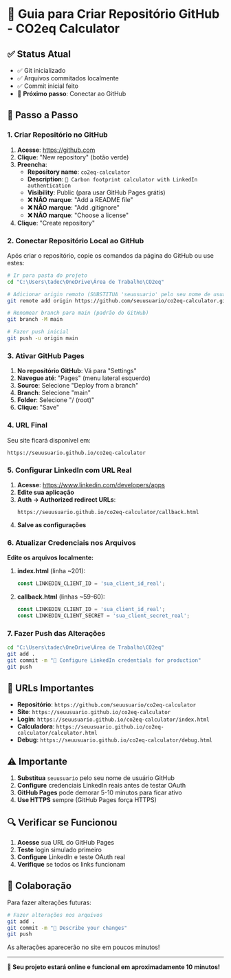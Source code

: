 # 🚀 Guia para Criar Repositório GitHub - CO2eq Calculator

## ✅ Status Atual
- ✅ Git inicializado
- ✅ Arquivos commitados localmente  
- ✅ Commit inicial feito
- 🔄 **Próximo passo**: Conectar ao GitHub

## 📝 Passo a Passo

### 1. Criar Repositório no GitHub

1. **Acesse**: https://github.com
2. **Clique**: "New repository" (botão verde)
3. **Preencha**:
   - **Repository name**: `co2eq-calculator`
   - **Description**: `🌱 Carbon footprint calculator with LinkedIn authentication`
   - **Visibility**: Public (para usar GitHub Pages grátis)
   - **❌ NÃO marque**: "Add a README file"
   - **❌ NÃO marque**: "Add .gitignore" 
   - **❌ NÃO marque**: "Choose a license"
4. **Clique**: "Create repository"

### 2. Conectar Repositório Local ao GitHub

Após criar o repositório, copie os comandos da página do GitHub ou use estes:

```bash
# Ir para pasta do projeto
cd "C:\Users\tadec\OneDrive\Área de Trabalho\CO2eq"

# Adicionar origin remoto (SUBSTITUA 'seuusuario' pelo seu nome de usuário)
git remote add origin https://github.com/seuusuario/co2eq-calculator.git

# Renomear branch para main (padrão do GitHub)
git branch -M main

# Fazer push inicial
git push -u origin main
```

### 3. Ativar GitHub Pages

1. **No repositório GitHub**: Vá para "Settings"
2. **Navegue até**: "Pages" (menu lateral esquerdo)
3. **Source**: Selecione "Deploy from a branch"
4. **Branch**: Selecione "main"
5. **Folder**: Selecione "/ (root)"
6. **Clique**: "Save"

### 4. URL Final

Seu site ficará disponível em:
```
https://seuusuario.github.io/co2eq-calculator
```

### 5. Configurar LinkedIn com URL Real

1. **Acesse**: https://www.linkedin.com/developers/apps
2. **Edite sua aplicação**
3. **Auth → Authorized redirect URLs**:
   ```
   https://seuusuario.github.io/co2eq-calculator/callback.html
   ```
4. **Salve as configurações**

### 6. Atualizar Credenciais nos Arquivos

**Edite os arquivos localmente:**

1. **index.html** (linha ~201):
   ```javascript
   const LINKEDIN_CLIENT_ID = 'sua_client_id_real';
   ```

2. **callback.html** (linhas ~59-60):
   ```javascript
   const LINKEDIN_CLIENT_ID = 'sua_client_id_real';
   const LINKEDIN_CLIENT_SECRET = 'sua_client_secret_real';
   ```

### 7. Fazer Push das Alterações

```bash
cd "C:\Users\tadec\OneDrive\Área de Trabalho\CO2eq"
git add .
git commit -m "🔧 Configure LinkedIn credentials for production"
git push
```

## 🎯 URLs Importantes

- **Repositório**: `https://github.com/seuusuario/co2eq-calculator`
- **Site**: `https://seuusuario.github.io/co2eq-calculator`
- **Login**: `https://seuusuario.github.io/co2eq-calculator/index.html`
- **Calculadora**: `https://seuusuario.github.io/co2eq-calculator/calculator.html`
- **Debug**: `https://seuusuario.github.io/co2eq-calculator/debug.html`

## ⚠️ Importante

1. **Substitua** `seuusuario` pelo seu nome de usuário GitHub
2. **Configure** credenciais LinkedIn reais antes de testar OAuth
3. **GitHub Pages** pode demorar 5-10 minutos para ficar ativo
4. **Use HTTPS** sempre (GitHub Pages força HTTPS)

## 🔍 Verificar se Funcionou

1. **Acesse** sua URL do GitHub Pages
2. **Teste** login simulado primeiro
3. **Configure** LinkedIn e teste OAuth real
4. **Verifique** se todos os links funcionam

## 🤝 Colaboração

Para fazer alterações futuras:
```bash
# Fazer alterações nos arquivos
git add .
git commit -m "📝 Describe your changes"
git push
```

As alterações aparecerão no site em poucos minutos!

---

**🎉 Seu projeto estará online e funcional em aproximadamente 10 minutos!**